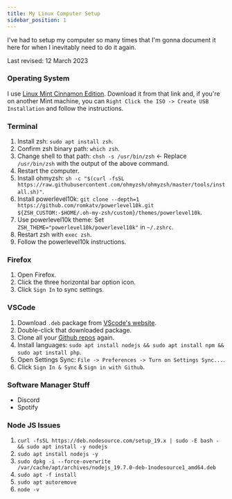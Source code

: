 ```yaml
---
title: My Linux Computer Setup
sidebar_position: 1
---
```


I've had to setup my computer so many times that I'm gonna document it here for when I inevitably need to do it again.

Last revised: 12 March 2023

### Operating System

I use [Linux Mint Cinnamon Edition](https://linuxmint.com/download.php). Download it from that link and, if you're on another Mint machine, you can `Right Click the ISO -> Create USB Installation` and follow the instructions.

### Terminal

1. Install zsh: `sudo apt install zsh`.
1. Confirm zsh binary path: `which zsh`.
1. Change shell to that path: `chsh -s /usr/bin/zsh` <- Replace `/usr/bin/zsh` with the output of the above command.
1. Restart the computer.
1. Install ohmyzsh: `sh -c "$(curl -fsSL https://raw.githubusercontent.com/ohmyzsh/ohmyzsh/master/tools/install.sh)"`.
1. Install powerlevel10k: `git clone --depth=1 https://github.com/romkatv/powerlevel10k.git ${ZSH_CUSTOM:-$HOME/.oh-my-zsh/custom}/themes/powerlevel10k`.
1. Use powerlevel10k theme: Set `ZSH_THEME="powerlevel10k/powerlevel10k"` in `~/.zshrc`.
1. Restart zsh with `exec zsh`.
1. Follow the powerlevel10k instructions.

### Firefox

1. Open Firefox.
1. Click the three horizontal bar option icon.
1. Click `Sign In` to sync settings.

### VSCode

1. Download `.deb` package from [VScode's website](https://code.visualstudio.com/docs/?dv=linux64_deb).
1. Double-click that downloaded package.
1. Clone all your [Github repos](https://github.com/valoeaera?tab=repositories) again.
1. Install languages: `sudo apt install nodejs && sudo apt install npm && sudo apt install php`.
1. Open Settings Sync: `File -> Preferences -> Turn on Settings Sync...`.
1. Click `Sign In & Sync` & `Sign in with Github`.

### Software Manager Stuff

- Discord
- Spotify

### Node JS Issues

1. `curl -fsSL https://deb.nodesource.com/setup_19.x | sudo -E bash - && sudo apt install -y nodejs`
1. `sudo apt install nodejs -y`
1. `sudo dpkg -i --force-overwrite /var/cache/apt/archives/nodejs_19.7.0-deb-1nodesource1_amd64.deb`
1. `sudo apt -f install`
1. `sudo apt autoremove`
1. `node -v`
